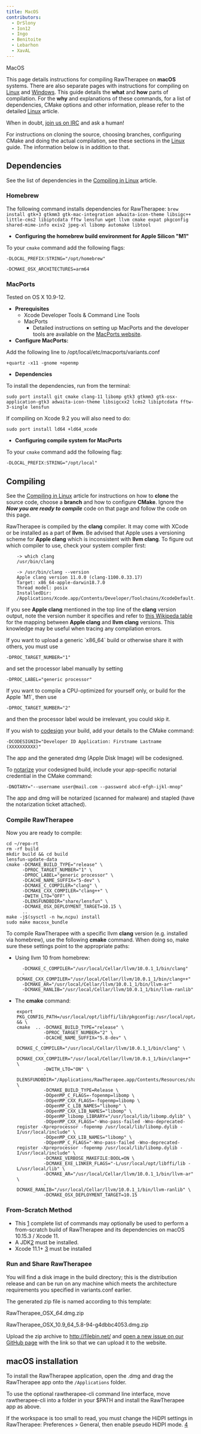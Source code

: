 ```yaml
---
title: MacOS
contributors:
  - DrSlony
  - Ion12
  - Ingo
  - Benitoite
  - Lebarhon
  - XavAL
---
```


<div class="pagetitle">

MacOS

</div>

This page details instructions for compiling RawTherapee on **macOS**
systems. There are also separate pages with instructions for compiling
on [Linux](Linux.md) and [Windows](Windows.md). This
guide details the **what** and **how** parts of compilation. For the
**why** and explanations of these commands, for a list of dependencies,
CMake options and other information, please refer to the detailed
[Linux](Linux.md) article.

When in doubt, [join us on IRC](IRC.md) and ask a human!

For instructions on cloning the source, choosing branches, configuring
CMake and doing the actual compilation, see these sections in the
[Linux](Linux.md) guide. The information below is in addition to
that.

## Dependencies

See the list of dependencies in the [Compiling in
Linux](Linux#Dependencies.md) article.

### Homebrew

The following command installs dependencies for RawTherapee:
`brew install gtk+3 gtkmm3 gtk-mac-integration adwaita-icon-theme libsigc++ little-cms2 libiptcdata fftw lensfun wget llvm cmake expat pkgconfig shared-mime-info exiv2 jpeg-xl libomp automake libtool`

- **Configuring the homebrew build environment for Apple Silicon "M1"**

  
To your `cmake` command add the following flags:

  
`-DLOCAL_PREFIX:STRING="/opt/homebrew"`

`-DCMAKE_OSX_ARCHITECTURES=arm64`

### MacPorts

Tested on OS X 10.9-12.

- **Prerequisites**
  - Xcode Developer Tools & Command Line Tools
  - MacPorts
    - Detailed instructions on setting up MacPorts and the developer
      tools are available on the [MacPorts
      website](https://www.macports.org).
- **Configure MacPorts:**

  
Add the following line to /opt/local/etc/macports/variants.conf

  
`+quartz -x11 -gnome +openmp`

- **Dependencies**

  
To install the dependencies, run from the terminal:

  
`sudo port install git cmake clang-11 libomp gtk3 gtkmm3 gtk-osx-application-gtk3 adwaita-icon-theme libsigcxx2 lcms2 libiptcdata fftw-3-single lensfun`

If compiling on Xcode 9.2 you will also need to do:

  
`sudo port install ld64 +ld64_xcode`

- **Configuring compile system for MacPorts**

  
To your `cmake` command add the following flag:

  
`-DLOCAL_PREFIX:STRING="/opt/local"`

## Compiling

See the [Compiling in Linux](Linux#Compiling:_The_Manual_Way.md)
article for instructions on how to **clone** the source code, choose a
**branch** and how to configure **CMake**. Ignore the ***Now you are
ready to compile*** code on that page and follow the code on this page.

RawTherapee is compiled by the **clang** compiler. It may come with
XCode or be installed as a part of **llvm**. Be advised that Apple uses
a versioning scheme for **Apple clang** which is inconsistent with
**llvm clang**. To figure out which compiler to use, check your system
compiler first:

<div style="margin-left: 2em;">

    -> which clang
    /usr/bin/clang

    -> /usr/bin/clang --version
    Apple clang version 11.0.0 (clang-1100.0.33.17)
    Target: x86_64-apple-darwin18.7.0
    Thread model: posix
    InstalledDir: /Applications/Xcode.app/Contents/Developer/Toolchains/XcodeDefault.xctoolchain/usr/bin

</div>

If you see **Apple clang** mentioned in the top line of the **clang**
version output, note the version number it specifies and refer to [this
Wikipeda
table](https://en.wikipedia.org/wiki/Xcode#Xcode_7.0_-_12.x_(since_Free_On-Device_Development))
for the mapping between **Apple clang** and **llvm clang** versions.
This knowledge may be useful when tracing any compilation errors.

If you want to upload a generic \`x86_64\` build or otherwise share it
with others, you must use

  
`-DPROC_TARGET_NUMBER="1"`

and set the processor label manually by setting

  
`-DPROC_LABEL="generic processor"`

If you want to compile a CPU-optimized for yourself only, or build for
the Apple \`M1\`, then use

  
`-DPROC_TARGET_NUMBER="2"`

and then the processor label would be irrelevant, you could skip it.

If you wish to
[codesign](https://developer.apple.com/support/code-signing/) your
build, add your details to the CMake command:

  
`-DCODESIGNID="Developer ID Application: Firstname Lastname (XXXXXXXXXX)"`

The app and the generated dmg (Apple Disk Image) will be codesigned.

To
[notarize](https://developer.apple.com/documentation/security/notarizing_your_app_before_distribution/customizing_the_notarization_workflow?language=objc)
your codesigned build, include your app-specific notarial credential in
the CMake command:

  
`-DNOTARY="--username user@mail.com --password abcd-efgh-ijkl-mnop"`

The app and dmg will be notarized (scanned for malware) and stapled
(have the notarization ticket attached).

### Compile RawTherapee

Now you are ready to compile:

    cd ~/repo-rt
    rm -rf build
    mkdir build && cd build
    lensfun-update-data
    cmake -DCMAKE_BUILD_TYPE="release" \
          -DPROC_TARGET_NUMBER="1" \
          -DPROC_LABEL="generic processor" \
          -DCACHE_NAME_SUFFIX="5-dev" \
          -DCMAKE_C_COMPILER="clang" \
          -DCMAKE_CXX_COMPILER="clang++" \
          -DWITH_LTO="OFF" \
          -DLENSFUNDBDIR="share/lensfun" \
          -DCMAKE_OSX_DEPLOYMENT_TARGET=10.15 \
          ..
    make -j$(sysctl -n hw.ncpu) install
    sudo make macosx_bundle

To compile RawTherapee with a specific llvm **clang** version (e.g.
installed via homebrew), use the following **cmake** command. When doing
so, make sure these settings point to the appropriate paths:

- Using llvm 10 from homebrew:

<div style="margin-left: 2em;">

      -DCMAKE_C_COMPILER="/usr/local/Cellar/llvm/10.0.1_1/bin/clang"
      -DCMAKE_CXX_COMPILER="/usr/local/Cellar/llvm/10.0.1_1/bin/clang++"
      -DCMAKE_AR="/usr/local/Cellar/llvm/10.0.1_1/bin/llvm-ar"
      -DCMAKE_RANLIB="/usr/local/Cellar/llvm/10.0.1_1/bin/llvm-ranlib"

</div>

- The **cmake** command:

<div style="margin-left: 2em;">

    export PKG_CONFIG_PATH=/usr/local/opt/libffi/lib/pkgconfig:/usr/local/opt/expat/lib/pkgconfig && \
    cmake  .. -DCMAKE_BUILD_TYPE="release" \
              -DPROC_TARGET_NUMBER="2" \
              -DCACHE_NAME_SUFFIX="5.8-dev" \
              -DCMAKE_C_COMPILER="/usr/local/Cellar/llvm/10.0.1_1/bin/clang" \
              -DCMAKE_CXX_COMPILER="/usr/local/Cellar/llvm/10.0.1_1/bin/clang++" \
              -DWITH_LTO="ON" \
              -DLENSFUNDBDIR="/Applications/RawTherapee.app/Contents/Resources/share/lensfun" \
              -DCMAKE_BUILD_TYPE=Release \
              -DOpenMP_C_FLAGS=-fopenmp=libomp \
              -DOpenMP_CXX_FLAGS=-fopenmp=libomp \
              -DOpenMP_C_LIB_NAMES="libomp" \
              -DOpenMP_CXX_LIB_NAMES="libomp" \
              -DOpenMP_libomp_LIBRARY="/usr/local/lib/libomp.dylib" \
              -DOpenMP_CXX_FLAGS="-Wno-pass-failed -Wno-deprecated-register -Xpreprocessor -fopenmp /usr/local/lib/libomp.dylib -I/usr/local/include" \
              -DOpenMP_CXX_LIB_NAMES="libomp" \
              -DOpenMP_C_FLAGS="-Wno-pass-failed -Wno-deprecated-register -Xpreprocessor -fopenmp /usr/local/lib/libomp.dylib -I/usr/local/include" \
              -DCMAKE_VERBOSE_MAKEFILE:BOOL=ON \
              -DCMAKE_EXE_LINKER_FLAGS="-L/usr/local/opt/libffi/lib -L/usr/local/lib" \
              -DCMAKE_AR="/usr/local/Cellar/llvm/10.0.1_1/bin/llvm-ar" \
              -DCMAKE_RANLIB="/usr/local/Cellar/llvm/10.0.1_1/bin/llvm-ranlib" \
              -DCMAKE_OSX_DEPLOYMENT_TARGET=10.15

</div>

### From-Scratch Method

- This
  [1](https://raw.githubusercontent.com/Benitoite/RTdeps/master/macbuildRT.sh)
  complete list of commands may optionally be used to perform a
  from-scratch build of RawTherapee and its dependencies on macOS
  10.15.3 / Xcode 11.
- A
  JDK[2](https://www.oracle.com/technetwork/java/javase/downloads/jdk13-downloads-5672538.html)
  must be installed.
- Xcode 11.1+ [3](https://developer.apple.com/xcode) must be installed

### Run and Share RawTherapee

You will find a disk image in the build directory; this is the
distribution release and can be run on any machine which meets the
architecture requirements you specified in variants.conf earlier.

The generated zip file is named according to this template:

  
RawTherapee_OSX_**<minimum supported macOS version>**_64_**<RawTherapee version>**.dmg.zip

RawTherapee_OSX_10.9_64_5.8-94-g4dbbc4053.dmg.zip

Upload the zip archive to <http://filebin.net/> and [open a new issue on
our GitHub page](https://github.com/Beep6581/RawTherapee/issues/new)
with the link so that we can upload it to the website.

## macOS installation

To install the RawTherapee application, open the .dmg and drag the
RawTherapee app onto the `/Applications` folder.

To use the optional rawtherapee-cli command line interface, move
rawtherapee-cli into a folder in your \$PATH and install the RawTherapee
app as above.

If the workspace is too small to read, you must change the HiDPI
settings in RawTherapee: Preferences \> General, then enable pseudo
HiDPI mode. [4](https://rawpedia.rawtherapee.com/Preferences#Appearance)
